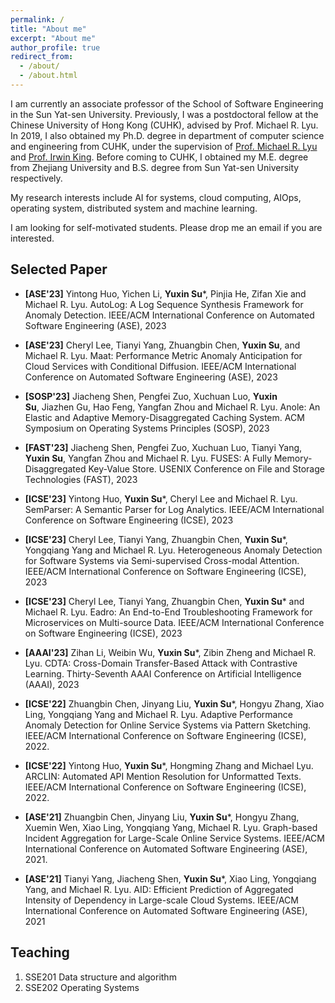 ```yaml
---
permalink: /
title: "About me"
excerpt: "About me"
author_profile: true
redirect_from: 
  - /about/
  - /about.html
---
```


I am currently an associate professor of the School of Software Engineering in the Sun Yat-sen University. Previously, I was a postdoctoral fellow at the Chinese University of Hong Kong (CUHK), advised by Prof. Michael R. Lyu. In 2019, I also obtained my Ph.D. degree in department of computer science and engineering from CUHK, under the supervision of [Prof. Michael R. Lyu](http://www.cse.cuhk.edu.hk/lyu/) and [Prof. Irwin King](https://www.cse.cuhk.edu.hk/irwin.king/home). Before coming to CUHK, I obtained my M.E. degree from Zhejiang University and B.S. degree from Sun Yat-sen University respectively.

My research interests include AI for systems, cloud computing, AIOps, operating system, distributed system and machine learning.


I am looking for self-motivated students. Please drop me an email if you are interested.


Selected Paper
------
- **[ASE'23]** Yintong Huo, Yichen Li, **Yuxin Su***, Pinjia He, Zifan Xie and Michael R. Lyu. AutoLog: A Log Sequence Synthesis Framework for Anomaly Detection. IEEE/ACM International Conference on Automated Software Engineering (ASE), 2023

- **[ASE'23]** Cheryl Lee, Tianyi Yang, Zhuangbin Chen, **Yuxin Su**, and Michael R. Lyu. Maat: Performance Metric Anomaly Anticipation for Cloud Services with Conditional Diffusion. IEEE/ACM International Conference on Automated Software Engineering (ASE), 2023

- **[SOSP'23]** Jiacheng Shen, Pengfei Zuo, Xuchuan Luo, **Yuxin Su**, Jiazhen Gu, Hao Feng, Yangfan Zhou and Michael R. Lyu. Anole: An Elastic and Adaptive Memory-Disaggregated Caching System. ACM Symposium on Operating Systems Principles (SOSP), 2023

- **[FAST'23]** Jiacheng Shen, Pengfei Zuo, Xuchuan Luo, Tianyi Yang, **Yuxin Su**, Yangfan Zhou and Michael R. Lyu. FUSES: A Fully Memory-Disaggregated Key-Value Store. USENIX Conference on File and Storage Technologies (FAST), 2023

- **[ICSE'23]** Yintong Huo, **Yuxin Su***, Cheryl Lee and Michael R. Lyu. SemParser: A Semantic Parser for Log Analytics. IEEE/ACM International Conference on Software Engineering (ICSE), 2023

- **[ICSE'23]** Cheryl Lee, Tianyi Yang, Zhuangbin Chen, **Yuxin Su***, Yongqiang Yang and Michael R. Lyu. Heterogeneous Anomaly Detection for Software Systems via Semi-supervised Cross-modal Attention. IEEE/ACM International Conference on Software Engineering (ICSE), 2023

- **[ICSE'23]** Cheryl Lee, Tianyi Yang, Zhuangbin Chen, **Yuxin Su*** and Michael R. Lyu.  Eadro: An End-to-End Troubleshooting Framework for Microservices on Multi-source Data. IEEE/ACM International Conference on Software Engineering (ICSE), 2023

- **[AAAI'23]** Zihan Li, Weibin Wu, **Yuxin Su***, Zibin Zheng and Michael R. Lyu.  CDTA: Cross-Domain Transfer-Based Attack with Contrastive Learning. Thirty-Seventh AAAI Conference on Artificial Intelligence (AAAI), 2023

- **[ICSE'22]** Zhuangbin Chen, Jinyang Liu, **Yuxin Su***, Hongyu Zhang, Xiao Ling, Yongqiang Yang and Michael R. Lyu. Adaptive Performance Anomaly Detection for Online Service Systems via Pattern Sketching. IEEE/ACM International Conference on Software Engineering (ICSE), 2022. 

- **[ICSE'22]** Yintong Huo, **Yuxin Su***, Hongming Zhang and Michael Lyu. ARCLIN: Automated API Mention Resolution for Unformatted Texts. IEEE/ACM International Conference on Software Engineering (ICSE), 2022. 

- **[ASE'21]** Zhuangbin Chen, Jinyang Liu, **Yuxin Su***, Hongyu Zhang, Xuemin Wen, Xiao Ling, Yongqiang Yang, Michael R. Lyu. Graph-based Incident Aggregation for Large-Scale Online Service Systems. IEEE/ACM International Conference on Automated Software Engineering (ASE), 2021. 

- **[ASE'21]** Tianyi Yang, Jiacheng Shen, **Yuxin Su***, Xiao Ling, Yongqiang Yang, and Michael R. Lyu. AID: Efficient Prediction of Aggregated Intensity of Dependency in Large-scale Cloud Systems. IEEE/ACM International Conference on Automated Software Engineering (ASE), 2021



Teaching
------
1. SSE201 Data structure and algorithm
2. SSE202 Operating Systems

<script type='text/javascript' id='clustrmaps' src='//cdn.clustrmaps.com/map_v2.js?cl=ffffff&w=200&t=tt&d=_m6l5Tq3WRDEmiXJRdXI4pI5kO_4E6xxhEExcRFyPF4'></script>



